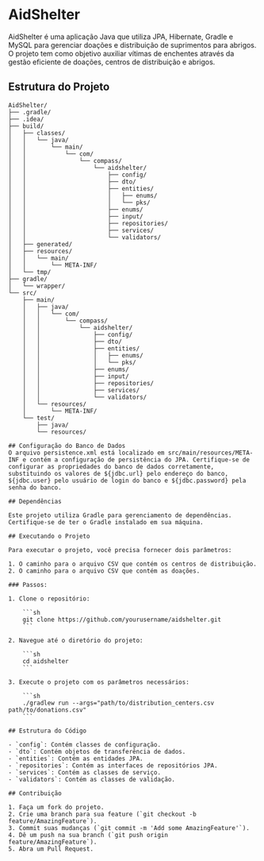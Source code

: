 # AidShelter

AidShelter é uma aplicação Java que utiliza JPA, Hibernate, Gradle e MySQL para gerenciar doações e distribuição de suprimentos para abrigos. O projeto tem como objetivo auxiliar vítimas de enchentes através da gestão eficiente de doações, centros de distribuição e abrigos.

## Estrutura do Projeto

```plaintext
AidShelter/
├── .gradle/
├── .idea/
├── build/
│   ├── classes/
│   │   └── java/
│   │       └── main/
│   │           └── com/
│   │               └── compass/
│   │                   └── aidshelter/
│   │                       ├── config/
│   │                       ├── dto/
│   │                       ├── entities/
│   │                       │   ├── enums/
│   │                       │   └── pks/
│   │                       ├── enums/
│   │                       ├── input/
│   │                       ├── repositories/
│   │                       ├── services/
│   │                       └── validators/
│   ├── generated/
│   ├── resources/
│   │   └── main/
│   │       └── META-INF/
│   └── tmp/
├── gradle/
│   └── wrapper/
└── src/
    ├── main/
    │   ├── java/
    │   │   └── com/
    │   │       └── compass/
    │   │           └── aidshelter/
    │   │               ├── config/
    │   │               ├── dto/
    │   │               ├── entities/
    │   │               │   ├── enums/
    │   │               │   └── pks/
    │   │               ├── enums/
    │   │               ├── input/
    │   │               ├── repositories/
    │   │               ├── services/
    │   │               └── validators/
    │   └── resources/
    │       └── META-INF/
    └── test/
        ├── java/
        └── resources/

## Configuração do Banco de Dados
O arquivo persistence.xml está localizado em src/main/resources/META-INF e contém a configuração de persistência do JPA. Certifique-se de configurar as propriedades do banco de dados corretamente, substituindo os valores de ${jdbc.url} pelo endereço do banco, ${jdbc.user} pelo usuário de login do banco e ${jdbc.password} pela senha do banco.

## Dependências

Este projeto utiliza Gradle para gerenciamento de dependências. Certifique-se de ter o Gradle instalado em sua máquina.

## Executando o Projeto

Para executar o projeto, você precisa fornecer dois parâmetros:

1. O caminho para o arquivo CSV que contém os centros de distribuição.
2. O caminho para o arquivo CSV que contém as doações.

### Passos:

1. Clone o repositório:

    ```sh
    git clone https://github.com/yourusername/aidshelter.git
    ```

2. Navegue até o diretório do projeto:

    ```sh
    cd aidshelter
    ```

3. Execute o projeto com os parâmetros necessários:

    ```sh
    ./gradlew run --args="path/to/distribution_centers.csv path/to/donations.csv"
    ```

## Estrutura do Código

- `config`: Contém classes de configuração.
- `dto`: Contém objetos de transferência de dados.
- `entities`: Contém as entidades JPA.
- `repositories`: Contém as interfaces de repositórios JPA.
- `services`: Contém as classes de serviço.
- `validators`: Contém as classes de validação.

## Contribuição

1. Faça um fork do projeto.
2. Crie uma branch para sua feature (`git checkout -b feature/AmazingFeature`).
3. Commit suas mudanças (`git commit -m 'Add some AmazingFeature'`).
4. Dê um push na sua branch (`git push origin feature/AmazingFeature`).
5. Abra um Pull Request.


